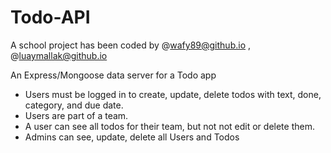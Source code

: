 # Todo-API

A school project has been coded by @wafy89@github.io , @luaymallak@github.io


An Express/Mongoose data server for a Todo app
- Users must be logged in to create, update, delete todos with text, done, category, and due date.
- Users are part of a team.
- A user can see all todos for their team, but not not edit or delete them.
- Admins can see, update, delete all Users and Todos
